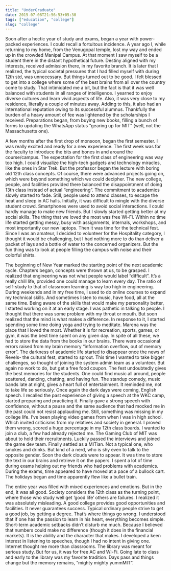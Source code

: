 ```yaml
---
title: "UnderGraduate"
date: 2015-07-08T21:56:53+05:30
tags: ["education", "college"]
slug: "college"
---
```


Soon after a hectic year of study and exams, began a year with power-packed experiences. I could recall a fortuitous incidence. A year ago I, while returning to my home, from the Venugopal temple, lost my way and ended up in the crowded Manipal Campus. At that moment I saw myself to be a student there in the distant hypothetical future. Destiny aligned with my interests, received admission there, in my favorite branch. It is later that I realized, the typical societal pressures that I had filled myself with during 12th std, was unnecessary. But things turned out to be good. I felt blessed to get into a college where some of the best brains from all over the country come to study. That intimidated me a bit, but the fact is that it was well balanced with students in all ranges of intelligence. I yearned to enjoy diverse cultures and learn vivid aspects of life. Also, it was very close to my residence, literally a couple of minutes away. Adding to this, it also had an international reputation owing to its successful alumnus. Thankfully the burden of a heavy amount of fee was lightened by the scholarships I received. Preparations began, from buying new books, filling a bunch of forms to updating the WhatsApp status “gearing up for MIT” (well, not the Massachusetts one).


A few months after the first drop of monsoon, began the first semester. I was really excited and ready for a new experience. The first week was for the faculty to introduce the bits and bones in and around the course/campus. The expectation for the first class of engineering was way too high. I could visualize the high-tech gadgets and technology miracles, like the ones in Star Trek. But the professor began the lecture with boring old 12th class concepts. Of course, there were advanced projects going on, which were beyond something which we could decipher. The new college, people, and facilities provided there balanced the disappointment of doing 13th class instead of actual “engineering”. The commitment to academics slowly started to fade. Still, people used to attend classes, to escape the heat and sleep in AC halls. Initially, it was difficult to mingle with the diverse student crowd. Smartphones were used to avoid social interactions. I could hardly manage to make new friends. But I slowly started getting better at my social skills. The thing that we loved the most was free Wi-Fi. Within no time life started getting messy, busy with assignments, internals, workshops, and most importantly our new laptops. Then it was time for the technical fest. Since I was an amateur, I decided to volunteer for the Hospitality category, I thought it would be challenging, but I had nothing more to do than deliver a packet of lays and a bottle of water to the concerned organizers. But the fun thing was to look at people filling the campus with noise and their colorful shirts. 


The beginning of New Year marked the starting point of the next academic cycle. Chapters began, concepts were thrown at us, to be grasped. I realized that engineering was not what people would label “difficult”. It’s a really chill life, provided one could manage to learn every day. The ratio of self-study to that of classroom learning is way too high in engineering. During weekends and in my free time, I used to do online courses to expand my technical skills. And sometimes listen to music, have food, all at the same time. Being aware of the skills that would make my personality better, I started working on it at an early stage. I was pathetic in talking to people. I thought that there was some problem with my throat or mouth. But soon realized that the mind is what makes a difference. In response to it, I started spending some time doing yoga and trying to meditate. Marena was the place that I loved the most. Whether it is for recreation, sports, games, or gym, it was the best time spent on any given day. In spite of all these, we had to store the data from the books in our brains. There were occasional errors raised from my brain memory “information overflow, out of memory error”. The darkness of academic life started to disappear once the news of Revels- the cultural fest, started to sprout. This time I wanted to take bigger challenges, so thought of joining the system admin team as a volunteer. But again no work to do, but get a free food coupon. The fest undoubtedly gives the best memories for the students. One could find music all around, people scattered, dancing, chatting, and having fun. The standup comedy, music bands late at night, gives a heart full of entertainment. It reminded me, not to take life so seriously. Once again the dark days were coming, English speech. I recalled the past experience of giving a speech at the WKC camp, started preparing and practicing it. Finally gave a strong speech with confidence, without a pause and the same audience that had mocked me in the past could not resist applauding me. Still, something was missing in my college life. I’ve been playing video games from when I was in high school. Which invited criticisms from my relatives and society in general. I proved them wrong, scored a huge percentage in my 12th class boards. I wanted to join a club, a few had already rejected me. The Gaming Club of MIT was about to hold their recruitments. Luckily passed the interviews and joined the game dev team. Finally settled as a MITian. Not a typical one, who smokes and drinks. But kind of a nerd, who is shy even to talk to the opposite gender. Soon the dark clouds were to appear. It was time to store the text in our brains and retrieve it on the papers. I spent a lot of time during exams helping out my friends who had problems with academics. During the exams, time appeared to have moved at a pace of a bullock cart. The holidays began and time apparently flew like a  bullet train.


The entire year was filled with mixed experiences and emotions. But in the end, it was all good. Society considers the 12th class as the turning point, where those who study well get ‘good life’ others are failures. I realized it was absolutely misleading. A good college provides good opportunities and facilities. It never guarantees success. Typical ordinary people strive to get a good job, by getting a degree. That’s where things go wrong. I understood that if one has the passion to learn in his heart, everything becomes simple. Short-term academic setbacks didn’t disturb me much. Because I believed that numbers could make no difference (though it does in the financial markets). It is the ability and the character that makes. I developed a keen interest in listening to speeches, though I had no intent in giving one. Internet thought me more than classrooms. The library was meant for serious study. But for us, it
was for free AC and Wi-Fi. Going late to class and early to the library was my favorite tradition. Days pass and things change but the memory remains, “mighty mighty yummMIT”.
